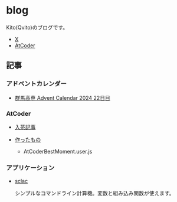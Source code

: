 # blog

Kito(Qvito)のブログです。

- [X](https://x.com/kito_qwer)
- [AtCoder](https://atcoder.jp/users/Qvito)

## 記事

### アドベントカレンダー

- [群馬高専 Advent Calendar 2024 22日目](https://kito-qwer.github.io/blog/AdventCalendar/20241222/)

### AtCoder

- [入茶記事](https://kito-qwer.github.io/blog/atcoder/article/changecolor/brown/)

- [作ったもの](https://kito-qwer.github.io/blog/atcoder/other/)

    - AtCoderBestMoment.user.js
        

### アプリケーション

- [sclac](https://github.com/kito-qwer/scalc)

    シンプルなコマンドライン計算機。変数と組み込み関数が使えます。
